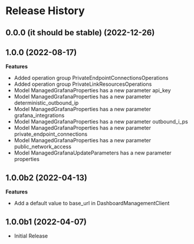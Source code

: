 # Release History

## 0.0.0 (it should be stable) (2022-12-26)



## 1.0.0 (2022-08-17)

**Features**

  - Added operation group PrivateEndpointConnectionsOperations
  - Added operation group PrivateLinkResourcesOperations
  - Model ManagedGrafanaProperties has a new parameter api_key
  - Model ManagedGrafanaProperties has a new parameter deterministic_outbound_ip
  - Model ManagedGrafanaProperties has a new parameter grafana_integrations
  - Model ManagedGrafanaProperties has a new parameter outbound_i_ps
  - Model ManagedGrafanaProperties has a new parameter private_endpoint_connections
  - Model ManagedGrafanaProperties has a new parameter public_network_access
  - Model ManagedGrafanaUpdateParameters has a new parameter properties

## 1.0.0b2 (2022-04-13)

**Features**

  - Add a default value to base_url in DashboardManagementClient

## 1.0.0b1 (2022-04-07)

* Initial Release
